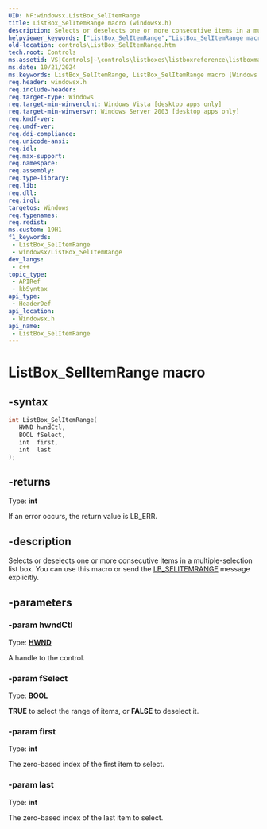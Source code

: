 ```yaml
---
UID: NF:windowsx.ListBox_SelItemRange
title: ListBox_SelItemRange macro (windowsx.h)
description: Selects or deselects one or more consecutive items in a multiple-selection list box. You can use this macro or send the LB_SELITEMRANGE message explicitly.
helpviewer_keywords: ["ListBox_SelItemRange","ListBox_SelItemRange macro [Windows Controls]","_win32_ListBox_SelItemRange","_win32_ListBox_SelItemRange_cpp","controls.ListBox_SelItemRange","controls._win32_ListBox_SelItemRange","windowsx/ListBox_SelItemRange"]
old-location: controls\ListBox_SelItemRange.htm
tech.root: Controls
ms.assetid: VS|Controls|~\controls\listboxes\listboxreference\listboxmacros\listbox_selitemrange.htm
ms.date: 10/21/2024
ms.keywords: ListBox_SelItemRange, ListBox_SelItemRange macro [Windows Controls], _win32_ListBox_SelItemRange, _win32_ListBox_SelItemRange_cpp, controls.ListBox_SelItemRange, controls._win32_ListBox_SelItemRange, windowsx/ListBox_SelItemRange
req.header: windowsx.h
req.include-header: 
req.target-type: Windows
req.target-min-winverclnt: Windows Vista [desktop apps only]
req.target-min-winversvr: Windows Server 2003 [desktop apps only]
req.kmdf-ver: 
req.umdf-ver: 
req.ddi-compliance: 
req.unicode-ansi: 
req.idl: 
req.max-support: 
req.namespace: 
req.assembly: 
req.type-library: 
req.lib: 
req.dll: 
req.irql: 
targetos: Windows
req.typenames: 
req.redist: 
ms.custom: 19H1
f1_keywords:
 - ListBox_SelItemRange
 - windowsx/ListBox_SelItemRange
dev_langs:
 - c++
topic_type:
 - APIRef
 - kbSyntax
api_type:
 - HeaderDef
api_location:
 - Windowsx.h
api_name:
 - ListBox_SelItemRange
---
```


# ListBox_SelItemRange macro

## -syntax

```cpp
int ListBox_SelItemRange(
   HWND hwndCtl,
   BOOL fSelect,
   int  first,
   int  last
);
```

## -returns

Type: **int**

If an error occurs, the return value is LB_ERR.


## -description

Selects or deselects one or more consecutive items in a multiple-selection list box. You can use this macro or send the <a href="/windows/desktop/Controls/lb-selitemrange">LB_SELITEMRANGE</a> message explicitly.

## -parameters

### -param hwndCtl

Type: <b><a href="/windows/desktop/WinProg/windows-data-types">HWND</a></b>

A handle to the control.

### -param fSelect

Type: <b><a href="/windows/desktop/WinProg/windows-data-types">BOOL</a></b>

<b>TRUE</b> to select the range of items, or <b>FALSE</b> to deselect it.

### -param first

Type: <b>int</b>

The zero-based index of the first item to select.

### -param last

Type: <b>int</b>

The zero-based index of the last item to select.
